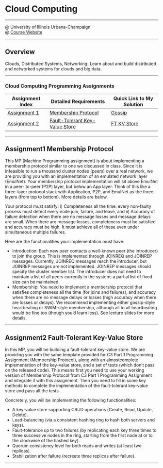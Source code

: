 # Cloud Computing

* * *

@ University of Illinois Urbana-Champaign   
@ [Course Website](https://www.coursera.org/specializations/cloud-computing#courses)

* * *

## Overview

<p>
Clouds, Distributed Systems, Networking. Learn about and build distributed and networked systems for clouds and big data.</p>

* * *

### Cloud Computing Programming Assignments

| Assignment Index                                            | Detailed Requirements                                                                                                                     | Quick Link to My Solution                                                               |
|-------------------------------------------------------------|-------------------------------------------------------------------------------------------------------------------------------------------|-----------------------------------------------------------------------------------------|
| [Assignment 1](#assignment1-membership-protocol)            | [Membership Protocol](https://github.com/AlexYoungZ/Cloud-Computing/blob/master/mp1/mp1_specifications.pdf)                               | [Gossip](https://github.com/AlexYoungZ/Cloud-Computing/tree/master/mp1)                 |
| [Assignment 2](#assignment2-fault-tolerant-key-value-store) | [Fault-Tolerant Key-Value Store](https://github.com/AlexYoungZ/Cloud-Computing/blob/master/mp2_assignment/MP2-specification-document.pdf) | [FT KV Store](https://github.com/AlexYoungZ/Cloud-Computing/tree/master/mp2_assignment) |

* * *

## Assignment1 Membership Protocol

<p>

This MP (Machine Programming assignment) is about implementing a membership protocol similar to one
we discussed in class. Since it is infeasible to run a thousand cluster nodes (peers) over a real network, we
are providing you with an implementation of an emulated network layer (EmulNet). Your membership
protocol implementation will sit above EmulNet in a peer- to-peer (P2P) layer, but below an App layer.
Think of this like a three-layer protocol stack with Application, P2P, and EmulNet as the three layers (from
top to bottom). More details are below.

Your protocol must satisfy: i) Completeness all the time: every non-faulty process must detect every node
join, failure, and leave, and ii) Accuracy of failure detection when there are no message losses and message
delays are small. When there are message losses, completeness must be satisfied and accuracy must be
high. It must achieve all of these even under simultaneous multiple failures.

Here are the functionalities your implementation must have:

* Introduction: Each new peer contacts a well-known peer (the introducer) to join the group. This is
  implemented through JOINREQ and JOINREP messages. Currently, JOINREQ messages reach the
  introducer, but JOINREP messages are not implemented. JOINREP messages should specify the
  cluster member list. The introducer does not need to maintain a list of all peers currently in the
  system; a partial list of fixed size can be maintained.
* Membership: You need to implement a membership protocol that satisfies completeness all the
  time (for joins and failures), and accuracy when there are no message delays or losses (high
  accuracy when there are losses or delays). We recommend implementing either gossip-style
  heartbeating or SWIM-style membership, although all to all heartbeating would be fine too (though
  you’d learn less). See lecture slides for more details.

</p>

* * *

## Assignment2 Fault-Tolerant Key-Value Store

<p>

In this MP, you will be building a fault-tolerant key-value store. We are providing you with the same
template provided for C3 Part 1 Programming Assignment (Membership Protocol), along with an almostcomplete
implementation of the key-value store, and a set of tests (which don’t pass on the released
code). This means first you need to use your working version of Membership Protocol from C3 Part 1
Programming Assignment and integrate it with this assignment. Then you need to fill in some key
methods to complete the implementation of the fault-tolerant key-value store and pass all the tests
</p>

<p>
Concretely, you will be implementing the following functionalities:          

* A key-value store supporting CRUD operations (Create, Read, Update, Delete).
* Load-balancing (via a consistent hashing ring to hash both servers and keys).
* Fault-tolerance up to two failures (by replicating each key three times to three successive nodes
  in the ring, starting from the first node at or to the clockwise of the hashed key).
* Quorum consistency level for both reads and writes (at least two replicas).
* Stabilization after failure (recreate three replicas after failure).

</p>

* * *
